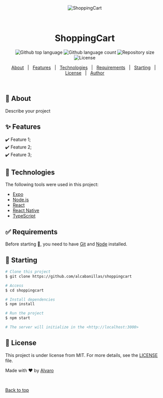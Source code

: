 <div align="center" id="top"> 
  <img src="./.github/app.gif" alt="ShoppingCart" />

  &#xa0;

  <!-- <a href="https://shoppingcart.netlify.app">Demo</a> -->
</div>

<h1 align="center">ShoppingCart</h1>

<p align="center">
  <img alt="Github top language" src="https://img.shields.io/github/languages/top/alcabanillas/shoppingcart?color=56BEB8">

  <img alt="Github language count" src="https://img.shields.io/github/languages/count/alcabanillas/shoppingcart?color=56BEB8">

  <img alt="Repository size" src="https://img.shields.io/github/repo-size/alcabanillas/shoppingcart?color=56BEB8">

  <img alt="License" src="https://img.shields.io/github/license/alcabanillas/shoppingcart?color=56BEB8">

  <!-- <img alt="Github issues" src="https://img.shields.io/github/issues/alcabanillas/shoppingcart?color=56BEB8" /> -->

  <!-- <img alt="Github forks" src="https://img.shields.io/github/forks/alcabanillas/shoppingcart?color=56BEB8" /> -->

  <!-- <img alt="Github stars" src="https://img.shields.io/github/stars/alcabanillas/shoppingcart?color=56BEB8" /> -->
</p>

<!-- Status -->

<!-- <h4 align="center"> 
	🚧  ShoppingCart 🚀 Under construction...  🚧
</h4> 

<hr> -->

<p align="center">
  <a href="#dart-about">About</a> &#xa0; | &#xa0; 
  <a href="#sparkles-features">Features</a> &#xa0; | &#xa0;
  <a href="#rocket-technologies">Technologies</a> &#xa0; | &#xa0;
  <a href="#white_check_mark-requirements">Requirements</a> &#xa0; | &#xa0;
  <a href="#checkered_flag-starting">Starting</a> &#xa0; | &#xa0;
  <a href="#memo-license">License</a> &#xa0; | &#xa0;
  <a href="https://github.com/alcabanillas" target="_blank">Author</a>
</p>

<br>

## :dart: About ##

Describe your project

## :sparkles: Features ##

:heavy_check_mark: Feature 1;\
:heavy_check_mark: Feature 2;\
:heavy_check_mark: Feature 3;

## :rocket: Technologies ##

The following tools were used in this project:

- [Expo](https://expo.io/)
- [Node.js](https://nodejs.org/en/)
- [React](https://pt-br.reactjs.org/)
- [React Native](https://reactnative.dev/)
- [TypeScript](https://www.typescriptlang.org/)

## :white_check_mark: Requirements ##

Before starting :checkered_flag:, you need to have [Git](https://git-scm.com) and [Node](https://nodejs.org/en/) installed.

## :checkered_flag: Starting ##

```bash
# Clone this project
$ git clone https://github.com/alcabanillas/shoppingcart

# Access
$ cd shoppingcart

# Install dependencies
$ npm install

# Run the project
$ npm start

# The server will initialize in the <http://localhost:3000>
```

## :memo: License ##

This project is under license from MIT. For more details, see the [LICENSE](LICENSE.md) file.


Made with :heart: by <a href="https://github.com/alcabanillas" target="_blank">Alvaro</a>

&#xa0;

<a href="#top">Back to top</a>
